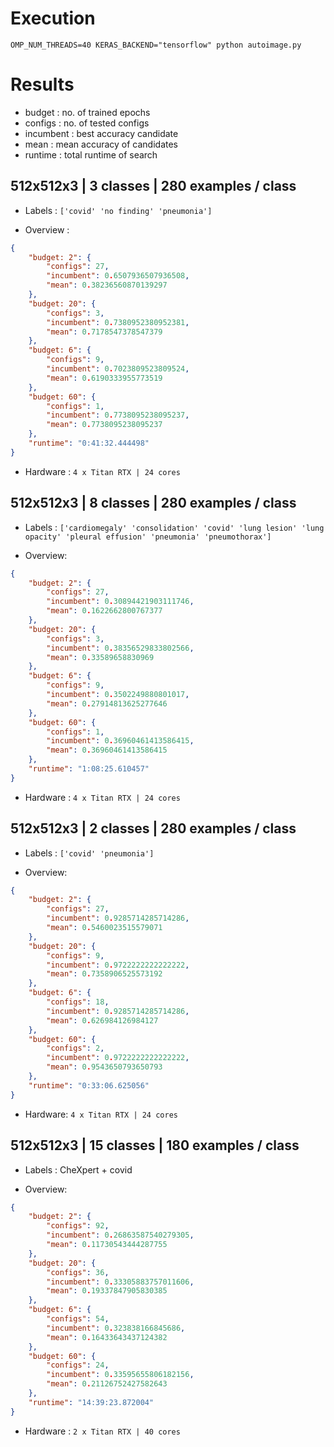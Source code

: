 # Execution
```
OMP_NUM_THREADS=40 KERAS_BACKEND="tensorflow" python autoimage.py
```

# Results
* budget : no. of trained epochs
* configs : no. of tested configs
* incumbent : best accuracy candidate
* mean : mean accuracy of candidates
* runtime : total runtime of search

## 512x512x3 | 3 classes | 280 examples / class

* Labels : ```['covid' 'no finding' 'pneumonia']```

* Overview :
```json
{
    "budget: 2": {
        "configs": 27,
        "incumbent": 0.6507936507936508,
        "mean": 0.38236560870139297
    },
    "budget: 20": {
        "configs": 3,
        "incumbent": 0.7380952380952381,
        "mean": 0.7178547378547379
    },
    "budget: 6": {
        "configs": 9,
        "incumbent": 0.7023809523809524,
        "mean": 0.6190333955773519
    },
    "budget: 60": {
        "configs": 1,
        "incumbent": 0.7738095238095237,
        "mean": 0.7738095238095237
    },
    "runtime": "0:41:32.444498"
}
```
* Hardware : ```4 x Titan RTX | 24 cores``` 

## 512x512x3 | 8 classes | 280 examples / class

* Labels : ```['cardiomegaly' 'consolidation' 'covid' 'lung lesion' 'lung opacity' 'pleural effusion' 'pneumonia' 'pneumothorax']``` 

* Overview:
```json
{
    "budget: 2": {
        "configs": 27,
        "incumbent": 0.30894421903111746,
        "mean": 0.1622662800767377
    },
    "budget: 20": {
        "configs": 3,
        "incumbent": 0.38356529833802566,
        "mean": 0.33589658830969
    },
    "budget: 6": {
        "configs": 9,
        "incumbent": 0.3502249880801017,
        "mean": 0.27914813625277646
    },
    "budget: 60": {
        "configs": 1,
        "incumbent": 0.36960461413586415,
        "mean": 0.36960461413586415
    },
    "runtime": "1:08:25.610457"
}
```
* Hardware : ```4 x Titan RTX | 24 cores``` 

## 512x512x3 | 2 classes | 280 examples / class

* Labels : ```['covid' 'pneumonia']```

* Overview:
```json
{
    "budget: 2": {
        "configs": 27,
        "incumbent": 0.9285714285714286,
        "mean": 0.5460023515579071
    },
    "budget: 20": {
        "configs": 9,
        "incumbent": 0.9722222222222222,
        "mean": 0.7358906525573192
    },
    "budget: 6": {
        "configs": 18,
        "incumbent": 0.9285714285714286,
        "mean": 0.626984126984127
    },
    "budget: 60": {
        "configs": 2,
        "incumbent": 0.9722222222222222,
        "mean": 0.9543650793650793
    },
    "runtime": "0:33:06.625056"
}
```
* Hardware: ```4 x Titan RTX | 24 cores```

## 512x512x3 | 15 classes | 180 examples / class

* Labels : CheXpert + covid

* Overview:
```json
{
    "budget: 2": {
        "configs": 92,
        "incumbent": 0.26863587540279305,
        "mean": 0.11730543444287755
    },
    "budget: 20": {
        "configs": 36,
        "incumbent": 0.33305883757011606,
        "mean": 0.19337847905830385
    },
    "budget: 6": {
        "configs": 54,
        "incumbent": 0.323838166845686,
        "mean": 0.16433643437124382
    },
    "budget: 60": {
        "configs": 24,
        "incumbent": 0.33595655806182156,
        "mean": 0.21126752427582643
    },
    "runtime": "14:39:23.872004"
}
```
* Hardware : ```2 x Titan RTX | 40 cores```